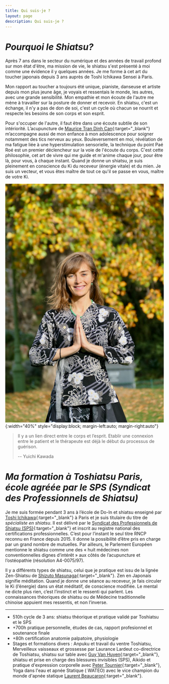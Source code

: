 ```yaml
---
title: Qui suis-je ?
layout: page
description: Qui suis-je ?
---
```


# *Pourquoi le Shiatsu?*

Après 7 ans dans le secteur du numérique et des années de travail profond sur mon état d'être, ma mission de vie, le shiatsu s'est présenté à moi comme une évidence il y quelques années. Je me forme à cet art du toucher japonais depuis 3 ans auprès de Toshi Ichikawa Sensei à Paris.

Mon rapport au toucher a toujours été unique, pianiste, danseuse et artiste depuis mon plus jeune âge, je voyais et ressentais le monde, les autres, avec une grande sensibilité. Mon empathie et mon écoute de l'autre me mène à travailler sur la posture de donner et recevoir. En shiatsu, c'est un échange, il n'y a pas de don de soi, c'est un cycle où chacun se nourrit et respecte les besoins de son corps et son esprit. 

Pour s'occuper de l'autre, il faut être dans une écoute subtile de son intériorité. L’acupuncture de [Maurice Tran Dinh Can](http://www.cabinet-trandinh.fr){:target="_blank"} m’accompagne aussi de mon enfance à mon adolescence pour soigner notamment des tics nerveux au yeux. Bouleversement en moi, révélation de ma fatigue liée à une hyperstimulation sensorielle, la technique du point Paé Roé est un premier déclencheur sur la voie de l'écoute du corps. C'est cette philosophie, cet art de vivre qui me guide et m'anime chaque jour, pour être là, pour vous, à chaque instant. Quand je donne un shiatsu, je suis pleinement en conscience du Ki du receveur (énergie vitale) et du mien. Je suis un vecteur, et vous êtes maître de tout ce qu'il se passe en vous, maître de votre Ki.

![Jade](/images/qui-suis-je/L4283873.jpg){:width="40%" style="display:block; margin-left:auto; margin-right:auto"}

> Il y a un lien direct entre le corps et l’esprit. Etablir une connexion entre le patient et le thérapeute est déjà le début du processus de guérison.
>
> -- Yuichi Kawada

# *Ma formation à Toshiatsu Paris, école agréée par le SPS (Syndicat des Professionnels de Shiatsu)*

Je me suis formée pendant 3 ans à l’école de Do-In et shiatsu enseigné par [Toshi Ichikawa](https://toshiatsu.com/ecole-de-shiatsu-paris/){:target="_blank"} à Paris et je suis titulaire du titre de *spécialiste en shiatsu*. Il est délivré par le [Syndicat des Professionnels de Shiatsu (SPS)](https://www.syndicat-shiatsu.fr){:target="_blank"} et inscrit au registre national des certifications professionnelles. C’est pour l’instant le seul titre RNCP reconnu en France depuis 2015. Il donne la possibilité d’être pris en charge par un grand nombre de mutuelles. Par ailleurs, le Parlement Européen mentionne le shiatsu comme une des « huit médecines non conventionnelles dignes d’intérêt » aux côtés de l’acupuncture et l’ostéopathie (résolution A4-0075/97).

Il y a différents types de shiatsu, celui que je pratique est issu de la lignée Zen-Shiatsu de [Shizuto Masunaga](https://www.shiatsu-france.com/article-iokai-le-zen-shiatsu.html){:target="_blank"}. Zen en Japonais signifie méditation. Quand je donne une séance au receveur, je fais circuler le Ki (l’énergie) dans un état méditatif, de conscience modifiée. Le mental ne dicte plus rien, c’est l’instinct et le ressenti qui parlent. Les connaissances théoriques de shiatsu ou de Médecine traditionnelle chinoise appuient mes ressentis, et non l’inverse. 

_______________________________________________________________________________________

* 510h cycle de 3 ans: shiatsu théorique et pratique validé par Toshiatsu et le SPS
* +700h pratique personnelle, études de cas, rapport profesionnel et soutenance finale
* +80h certification anatomie palpatoire, physiologie
* Stages et formations divers : Anpuku et travail du ventre Toshiatsu, Merveilleux vaisseaux et grossesse par Laurance Lardeut co-directrice de Toshiatsu, shiatsu sur table avec [Guy Van Huyen](https://kenko-shiatsu.org/){:target="_blank"}, shiatsu et prise en charge des blessures invisibles (SPS), Aikido et pratique d'expression corporelle avec [Peter Tournier](https://www.formationacteur.com/stages){:target="_blank"}, Yoga dans l'eau et apnée Statique ( WATEO) avec le vice champion du monde d'apnée statique [Laurent Beaucaron](http://www.beaucaron.com/){:target="_blank"}.

